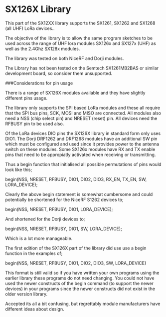 # SX126X Library
<cr>


This part of the SX12XX library supports the SX1261, SX1262 and SX1268 (all UHF) LoRa devices.. 

The objective of the library is to allow the same program sketches to be used across the range of UHF lora modules SX126x and SX127x (UHF) as well as the 2.4Ghz SX128x modules.

The library was tested on both NiceRF and Dorji modules. 

The Library has not been tested on the Semtech SX1261MB2BAS or similar development board, so consider them unsupported. 


###Considerations for pin usage

There is a range of SX126X modules available and they have slightly different pins usage. 

The library only supports the SPI based LoRa modules and these all require that the SPI bus pins, SCK, MOSI and MISO are connected. All modules also need a NSS (chip select pin) and NRESET (reset) pin. All devices need the RFBUSY pin to be used also. 

Of the LoRa devices DIO pins the SX126X library in standard form only uses DIO1. The Dorji DRF1262 and DRF1268 modules have an additional SW pin which must be configured and used since it provides power to the antenna switch on these modules. Some SX126x modules have RX and TX enable pins that need to be appropiatly activated when receiving or transmitting.

Thus a begin function that initialised all possible permutations of pins would look like this;

begin(NSS, NRESET, RFBUSY, DIO1, DIO2, DIO3, RX\_EN, TX\_EN, SW, LORA\_DEVICE);

Clearly the above begin statement is somewhat cumbersome and could potentially be shortened for the NiceRF S1262 devices to;

begin(NSS, NRESET, RFBUSY, DIO1, LORA\_DEVICE);

And shortened for the Dorji devices to;

begin(NSS, NRESET, RFBUSY, DIO1, SW, LORA\_DEVICE);

Which is a lot more manageable.

The first edition of the SX126X part of the library did use use a begin function in the examples of;

begin(NSS, NRESET, RFBUSY, DIO1, DIO2, DIO3, SW, LORA\_DEVICE) 

This format is still valid so if you have written your own programs using the earlier library these programs do not need changing. You could not have used the newer constructs of the begin command (to support the newer devices) in your programs since the newer constructs did not exist in the older version library. 

Accepted its all a bit confusing, but regrettably module manufacturers have different ideas about design. 


